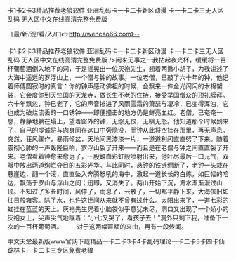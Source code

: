 卡1卡2卡3精品推荐老狼软件
亚洲乱码卡一卡二卡新区动漫
卡一卡二卡三无人区乱码
无人区中文在线高清完整免费版


《最/新/观/看/入/口👉http://wencao66.com》--

卡1卡2卡3精品推荐老狼软件
亚洲乱码卡一卡二卡新区动漫
卡一卡二卡三无人区乱码
无人区中文在线高清完整免费版
/>闲来无事之一我拈起夜光杯，缓缓将一百杯葡萄酒倒入地下的洞，于是摇晃出一位灰袍先生，翘着两撇小胡子，为我讲述了大海中遥远的罗浮山上，一个僧与钟的故事。一位老僧，已敲了六十年的钟，他记着师傅圆寂时的真言：你的钟声感动佛祖的时候，会飘来一件金光闪闪的木棉袈裟，它会度你到天竺国的天龙寺，做长生不老的住持，接受举国僧众的顶礼膜拜。六十年飘忽，钟已老了，它的声音掺进了风雨雪霜的萧瑟与凄冷，已变得浑浊，它也成为破烂流丢的一口锈钟——即便撞击的地方仍是鲜亮血红。老僧，已奄奄一息，静静地躺在塌上，望着窗外的钟，无怨无恨，无嗔无怒。他知道那个时候到来了，自己的虔诚将与肉身同在这口中旁隐没，而钟从此将空挂在那里，再无声息。突然，狂风骤作，暴雨倾盆，天地间黑漆漆一片，一道道利闪直直劈了下来。随着震彻心肺的一声轰隆巨响，罗浮山裂了开来——而且是在老僧与钟之间直直裂了开来。老僧看着钟愈来愈远了，一股鲜血彩虹般喷射出来，他吐尽最后一口元气，双眼中放出两道绚烂夺目的五彩光华。与此同时，悬钟的铁链绷断了，老钟一头栽在悬崖边，翻一个滚，直直坠入奔腾怒吼的海中，激起一道长长的白练，如巨幅的哈达，飘荡于罗山与浮山之间；迅即，又消失了。两山开始下沉，海水渐渐漫过山顶。不知过了多长时间，风停了，雨息了，云散了，一切都平静下来，大海依旧如往日般雍容。除了水，也许这世间从来就不曾有过什么。太阳出来了，一道七彩的虹挂在蓝蓝的天上。灰袍先生晃着小脑袋似乎意犹未尽，洞口又出现了一个娇小的灰袍女士，尖声尖气地嚷着：“小七又哭了，看孩子去！”洞外只剩下我，准备下一次的一百杯葡萄酒。
　　对于这两幅匾额的来由，再有一段传闻。





中文天堂最新版www官网下载精品一卡二卡3卡4卡乱码理论一卡二卡3卡四卡仙踪林卡一卡二卡三专区免费老狼
